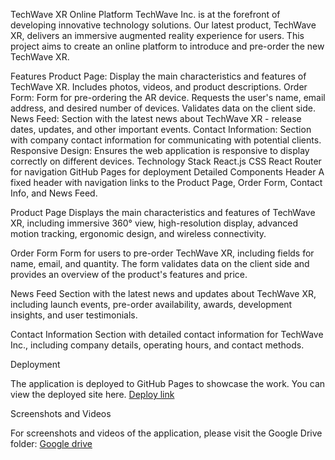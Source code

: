 TechWave XR Online Platform
TechWave Inc. is at the forefront of developing innovative technology solutions. Our latest product, TechWave XR, delivers an immersive augmented reality experience for users. This project aims to create an online platform to introduce and pre-order the new TechWave XR.

Features
Product Page: Display the main characteristics and features of TechWave XR. Includes photos, videos, and product descriptions.
Order Form: Form for pre-ordering the AR device. Requests the user's name, email address, and desired number of devices. Validates data on the client side.
News Feed: Section with the latest news about TechWave XR - release dates, updates, and other important events.
Contact Information: Section with company contact information for communicating with potential clients.
Responsive Design: Ensures the web application is responsive to display correctly on different devices.
Technology Stack
React.js
CSS
React Router for navigation
GitHub Pages for deployment
Detailed Components
Header
A fixed header with navigation links to the Product Page, Order Form, Contact Info, and News Feed.

Product Page
Displays the main characteristics and features of TechWave XR, including immersive 360° view, high-resolution display, advanced motion tracking, ergonomic design, and wireless connectivity.

Order Form
Form for users to pre-order TechWave XR, including fields for name, email, and quantity. The form validates data on the client side and provides an overview of the product's features and price.

News Feed
Section with the latest news and updates about TechWave XR, including launch events, pre-order availability, awards, development insights, and user testimonials.

Contact Information
Section with detailed contact information for TechWave Inc., including company details, operating hours, and contact methods.

Deployment

The application is deployed to GitHub Pages to showcase the work. You can view the deployed site here.
[Deploy link](https://SammytheBelegor.github.io/TechWave-Inc.)

Screenshots and Videos

For screenshots and videos of the application, please visit the Google Drive folder:
[Google drive](https://drive.google.com/drive/folders/11BiJ4SCQVhHYxB0RjbguGBDrs2Oc31ps?usp=sharing)
